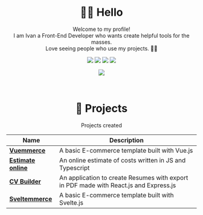 <div align="center">

# 👋🏻 Hello

Welcome to my profile!<br>
I am Ivan a Front-End Developer who wants create helpful tools for the masses.<br>
Love seeing people who use my projects. 💪🏻

[![](https://img.shields.io/badge/HTML5-E34F26?style=for-the-badge&logo=html5&logoColor=white)]()
[![](https://img.shields.io/badge/CSS3-1572B6?style=for-the-badge&logo=css3&logoColor=white)]()
[![](https://img.shields.io/badge/JavaScript-F7DF1E?style=for-the-badge&logo=javascript&logoColor=black)]()
[![](https://img.shields.io/badge/React-20232A?style=for-the-badge&logo=react&logoColor=61DAFB)]()

[![](https://img.shields.io/badge/Visual_Studio_Code-0078D4?style=for-the-badge&logo=visual%20studio%20code&logoColor=white)]()

<br>

# 🚀 Projects

Projects created

| Name                                                                            | Description                                                                           |
| ------------------------------------------------------------------------------- | ------------------------------------------------------------------------------------- |
| <a href="https://github.com/ivanlori/Vuemmerce"><b>Vuemmerce</b></a>            | A basic E-commerce template built with Vue.js                                         |
| <a href="https://github.com/ivanlori/EstimateOnline"><b>Estimate online</b></a> | An online estimate of costs written in JS and Typescript                              |
| <a href="https://github.com/ivanlori/CV-builder"><b>CV Builder</b></a>          | An application to create Resumes with export in PDF made with React.js and Express.js |
| <a href="https://github.com/ivanlori/Sveltemmerce"><b>Sveltemmerce</b></a>      | A basic E-commerce template built with Svelte.js                                      |

</div>
